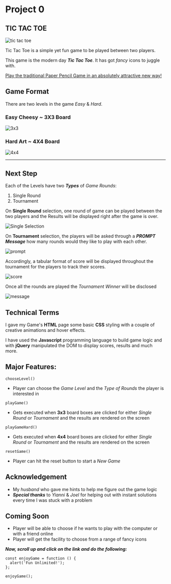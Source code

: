 # Project 0

TIC TAC TOE
--------------------------------------
![tic tac toe](images/2690810-tic-tac-toe-game-on-dark-slate-background-blue-red-joy-photocase-stock-photo-large.jpg)

Tic Tac Toe is a simple yet fun game to be played between two players.

This game is the modern day ***Tic Tac Toe***. It has got *fancy* icons to juggle with.

[Play the traditional Paper Pencil Game in an absolutely attractive new way!](https://rashidabengali.github.io/tic-tac-toe/)

## Game Format

There are two levels in the game *Easy* & *Hard*.

### Easy Cheesy ~ 3X3 Board
![3x3](images/TicTacToe_ani.gif)

### Hard Art ~ 4X4 Board
![4x4](images/61USkHn-OPL._SY355_.png)

---------------------------------------
Next Step
----------------------------------------

Each of the Levels have two ***Types*** of *Game Rounds*:
1. Single Round
1. Tournament

On **Single Round** selection, one round of game can be played between the two players and the Results will be displayed right after the game is over.

![Single Selection](images/single.png)

On **Tournament** selection, the players will be asked through a ***PROMPT Message*** how many rounds would they like to play with each other.

![prompt](images/prompt.png)

Accordingly, a tabular format of score will be displayed throughout the tournament for the players to track their scores.

![score](images/tournament.png)

Once all the rounds are played the *Tournament Winner* will be disclosed

![message](images/results.png)

Technical Terms
-----------------------------------------
I gave my Game's **HTML** page some basic **CSS** styling with a couple of creative animations and hover effects.

I have used the **Javascript** programming language to build game logic and with **jQuery** manipulated the DOM to display scores, results and much more.

Major Features:
----------------------------------------

`chooseLevel()`
- Player can choose the *Game Level* and the *Type of Rounds* the player is interested in

`playGame()`
- Gets executed when **3x3** board boxes are clicked for either *Single Round* or *Tournament* and the results are rendered on the screen

`playGameHard()`
- Gets executed when **4x4** board boxes are clicked for either *Single Round* or *Tournament* and the results are rendered on the screen

`resetGame()`
- Player can hit the reset button to start a *New Game*

Acknowledgement
-------------------------------------------
- My *husband* who gave me hints to help me figure out the game logic
- ***Special thanks*** to *Yianni* & *Joel* for helping out with instant solutions every time I was stuck with a problem

Coming Soon
---------------------------------------------
* Player will be able to choose if he wants to play with the computer or with a friend online
* Player will get the facility to choose from a range of fancy icons


***Now, scroll up and click on the link and do the following:***

```
const enjoyGame = function () {
  alert('Fun Unlimited!');
};

enjoyGame();
```
